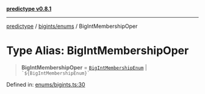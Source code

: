 [**predictype v0.8.1**](../../../README.md)

***

[predictype](../../../modules.md) / [bigints/enums](../README.md) / BigIntMembershipOper

# Type Alias: BigIntMembershipOper

> **BigIntMembershipOper** = [`BigIntMembershipEnum`](../enumerations/BigIntMembershipEnum.md) \| `` `${BigIntMembershipEnum}` ``

Defined in: [enums/bigints.ts:30](https://github.com/maduhaime/predictype/blob/2310adbaccb6fbc00cdab8e345e79bd5b09e40f5/src/enums/bigints.ts#L30)
